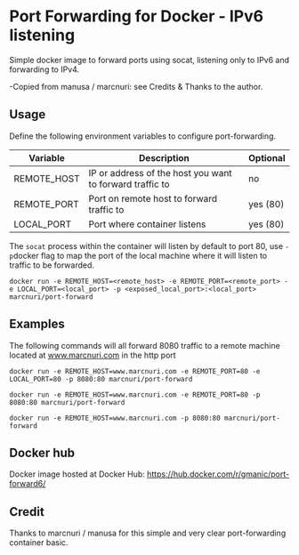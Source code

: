 Port Forwarding for Docker - IPv6 listening
===========================================

Simple docker image to forward ports using socat, listening only to IPv6 and forwarding to IPv4.

-Copied from manusa / marcnuri: see Credits & Thanks to the author.

## Usage

Define the following environment variables to configure port-forwarding.

Variable | Description | Optional
-------- | ----------- | --------
REMOTE_HOST | IP or address of the host you want to forward traffic to | no
REMOTE_PORT | Port on remote host to forward traffic to | yes (80)
LOCAL_PORT | Port where container listens | yes (80)

The `socat` process within the container will listen by default to port 80, use `-p`docker
flag to map the port of the local machine where it will listen to traffic to be forwarded.

```
docker run -e REMOTE_HOST=<remote_host> -e REMOTE_PORT=<remote_port> -e LOCAL_PORT=<local_port> -p <exposed_local_port>:<local_port> marcnuri/port-forward
```



## Examples

The following commands will all forward 8080 traffic to a remote machine located at www.marcnuri.com
in the http port

```
docker run -e REMOTE_HOST=www.marcnuri.com -e REMOTE_PORT=80 -e LOCAL_PORT=80 -p 8080:80 marcnuri/port-forward

docker run -e REMOTE_HOST=www.marcnuri.com -e REMOTE_PORT=80 -p 8080:80 marcnuri/port-forward

docker run -e REMOTE_HOST=www.marcnuri.com -p 8080:80 marcnuri/port-forward
```

## Docker hub

Docker image hosted at Docker Hub:
https://hub.docker.com/r/gmanic/port-forward6/

## Credit

Thanks to marcnuri / manusa for this simple and very clear port-forwarding container basic.
